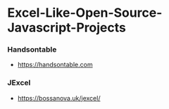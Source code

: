 # Excel-Like-Open-Source-Javascript-Projects

### Handsontable
+ https://handsontable.com

### JExcel
+ https://bossanova.uk/jexcel/
